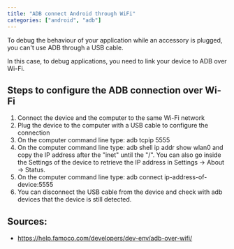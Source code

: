 ```yaml
---
title: "ADB connect Android through WiFi"
categories: ["android", "adb"]
---
```


To debug the behaviour of your application while an accessory is plugged, you can't use ADB through a USB cable.

In this case, to debug applications, you need to link your device to ADB over Wi-Fi.

## Steps to configure the ADB connection over Wi-Fi

 1. Connect the device and the computer to the same Wi-Fi network
 2. Plug the device to the computer with a USB cable to configure the connection
 3. On the computer command line type: adb tcpip 5555
 4. On the computer command line type: adb shell ip addr show wlan0 and copy the IP address after the "inet" until the "/". You can also go inside the Settings of the device to retrieve the IP address in Settings → About → Status.
 5. On the computer command line type: adb connect ip-address-of-device:5555 
 6. You can disconnect the USB cable from the device and check with adb devices that the device is still detected.

## Sources:
 * https://help.famoco.com/developers/dev-env/adb-over-wifi/